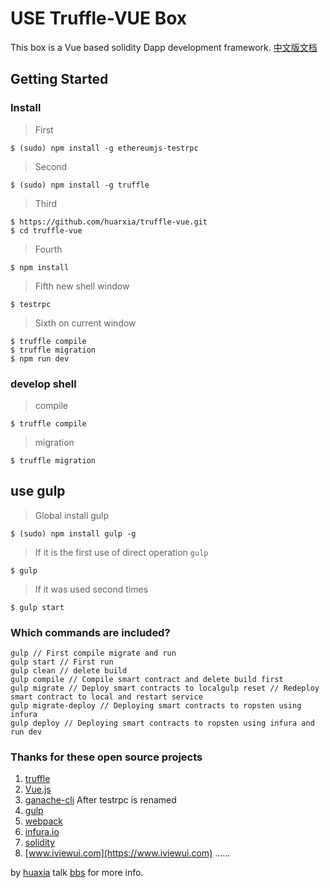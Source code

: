 # USE Truffle-VUE Box

This box is a Vue based solidity Dapp development framework.
[中文版文档](README_cn.md)

## Getting Started

### Install

> First

```
$ (sudo) npm install -g ethereumjs-testrpc
```

> Second

```
$ (sudo) npm install -g truffle
```

> Third

```
$ https://github.com/huarxia/truffle-vue.git
$ cd truffle-vue
```

> Fourth

```
$ npm install
```

> Fifth new shell window
 
```
$ testrpc
```
> Sixth on current window

```
$ truffle compile
$ truffle migration
$ npm run dev
```
### develop shell

> compile

```
$ truffle compile
```
> migration

```
$ truffle migration
```

## use gulp
> Global install gulp

```
$ (sudo) npm install gulp -g
```
> If it is the first use of direct operation `gulp`

```
$ gulp
```
> If it was used second times

```
$ gulp start
```
### Which commands are included?

```
gulp // First compile migrate and run
gulp start // First run
gulp clean // delete build
gulp compile // Compile smart contract and delete build first
gulp migrate // Deploy smart contracts to localgulp reset // Redeploy smart contract to local and restart service
gulp migrate-deploy // Deploying smart contracts to ropsten using infura
gulp deploy // Deploying smart contracts to ropsten using infura and run dev
```
### Thanks for these open source projects
1. [truffle](https://github.com/trufflesuite/truffle)
2. [Vue.js](http://vuejs.org/)
3. [ganache-cli](https://github.com/trufflesuite/ganache-cli) After testrpc is renamed
4. [gulp](http://gulpjs.com/)
5. [webpack](https://webpack.github.io/)
6. [infura.io](https://infura.io/)
7. [solidity](https://github.com/ethereum/solidity)
8. [www.iviewui.com](https://www.iviewui.com)
......

by [huaxia](https://github.com/huarxia)
talk [bbs](https://bbs.myens.shop) for more info.
